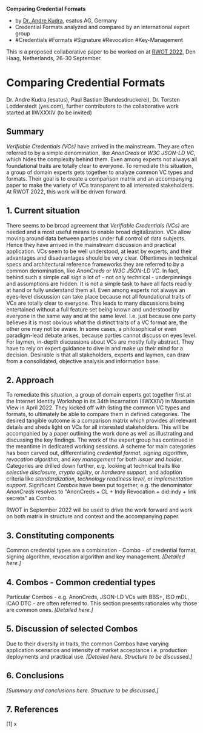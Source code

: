 **Comparing Credential Formats**

   * by [Dr. Andre Kudra](mailto:a.kudra@esatus.com), esatus AG, Germany
   * Credential Formats analyzed and compared by an international expert group
   * #Credentials #Formats #Signature #Revocation #Key-Management


This is a proposed collaborative paper to be worked on at [RWOT 2022](https://rebootthehague.com), Den Haag, Netherlands, 26-30 September.


# Comparing Credential Formats

Dr. Andre Kudra (esatus), Paul Bastian (Bundesdruckerei), Dr. Torsten Lodderstedt (yes.com), further contributors to the collaborative work started at IIWXXXIV (to be invited)

## Summary

*Verifiable Credentials (VCs)* have arrived in the mainstream. They are often referred to by a simple denomination, like *AnonCreds* or *W3C JSON-LD VC*, which hides the complexity behind them. Even among experts not always all foundational traits are totally clear to everyone. To remediate this situation, a group of domain experts gets together to analyze common VC types and formats. Their goal is to create a comparison matrix and an accompanying paper to make the variety of VCs transparent to all interested stakeholders. At RWOT 2022, this work will be driven forward.

## 1. Current situation

There seems to be broad agreement that *Verifiable Credentials (VCs)* are needed and a most useful means to enable broad digitalization. VCs allow moving around data between parties under full control of data subjects. Hence they have arrived in the mainstream discussion and practical application. VCs seem to be well understood, at least by experts, and their advantages and disadvantages should be very clear. Oftentimes in technical specs and architectural reference frameworks they are referred to by a common denomination, like *AnonCreds* or *W3C JSON-LD VC*. In fact, behind such a simple call sign a lot of - not only technical - underpinnings and assumptions are hidden. It is not a simple task to have all facts readily at hand or fully understand them all. Even among experts not always an eyes-level discussion can take place because not all foundational traits of VCs are totally clear to everyone. This leads to many discussions being entertained without a full feature set being known and understood by everyone in the same way and at the same level. I.e. just because one party believes it is most obvious what the distinct traits of a VC format are, the other one may not be aware. In some cases, a philosophical or even paradigm-lead debate arises, because parties cannot discuss on eyes level. For laymen, in-depth discussions about VCs are mostly fully abstract. They have to rely on expert guidance to dive in and make up their mind for a decision. Desirable is that all stakeholders, experts and laymen, can draw from a consolidated, objective analysis and information base.

## 2. Approach

To remediate this situation, a group of domain experts got together first at the Internet Identity Workshop in its 34th incarnation (IIWXXIV) in Mountain View in April 2022. They kicked off with listing the common VC types and formats, to ultimately be able to compare them in defined categories. The desired tangible outcome is a comparison matrix which provides all relevant details and sheds light on VCs for all interested stakeholders. This will be accompanied by a paper outlining the work done as well as illustrating and discussing the key findings. The work of the expert group has continued in the meantime in dedicated working sessions. A scheme for main categories has been carved out, differentiating *credential format*, *signing algorithm*, *revocation algorithm*, and *key management* for both *issuer* and *holder*. Categories are drilled down further, e.g. looking at technical traits like *selective disclosure*, *crypto agility*, or *hardware support*, and adoption criteria like *standardization*, *technology readiness level*, or *implementation support*. Significant *Combos* have been put together, e.g. the denominator *AnonCreds* resolves to "AnonCreds + CL + Indy Revocation + did:indy + link secrets" as Combo.

RWOT in September 2022 will be used to drive the work forward and work on both matrix in structure and context and the accompanying paper.

## 3. Constituting components

Common credential types are a combination - Combo - of credential format, signing algorithm, revocation algorithm and key management. *[Detailed here.]*

## 4. Combos - Common credential types

Particular Combos - e.g. AnonCreds, JSON-LD VCs with BBS+, ISO mDL, ICAO DTC - are often referred to. This section presents rationales why those are common ones. *[Detailed here.]*

## 5. Discussion of selected Combos

Due to their diversity in traits, the common Combos have varying application scenarios and intensity of market acceptance i.e. production deployments and practical use. *[Detailed here. Structure to be discussed.]*

## 6. Conclusions

*[Summary and conclusions here. Structure to be discussed.]*

## 7. References

[1] x
